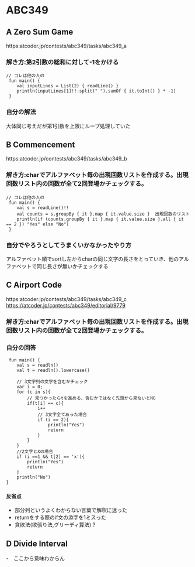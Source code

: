  # ABC349
 ## A	Zero Sum Game
 https:atcoder.jp/contests/abc349/tasks/abc349_a
 ### 解き方:第2引数の総和に対して-1をかける
```
// コレは他の人の
 fun main() {
    val inputLines = List(2) { readLine() }
    println(inputLines[1]!!.split(" ").sumOf { it.toInt() } * -1)
 }
 ```
 ### 自分の解法
 大体同じ考えだが第1引数を上限にループ処理していた

 ## B	Commencement
 https:atcoder.jp/contests/abc349/tasks/abc349_b
 ### 解き方:charでアルファベット毎の出現回数リストを作成する。出現回数リスト内の回数が全て2回登場かチェックする。
```
// コレは他の人の
 fun main() {
    val s = readLine()!!
    val counts = s.groupBy { it }.map { it.value.size }  出現回数のリスト
    println(if (counts.groupBy { it }.map { it.value.size }.all { it == 2 }) "Yes" else "No")
 }
 ```

 ### 自分でやろうとしてうまくいかなかったやり方
 アルファベット順でsortし左からcharの同じ文字の長さをとっていき、他のアルファベットで同じ長さが無いかチェックする
 ## C Airport Code
 https:atcoder.jp/contests/abc349/tasks/abc349_c
 https://atcoder.jp/contests/abc349/editorial/9779
 ### 解き方:charでアルファベット毎の出現回数リストを作成する。出現回数リスト内の回数が全て2回登場かチェックする。
 ### 自分の回答
```
 fun main() {
    val s = readln()
    val t = readln().lowercase()

    // 3文字列の文字を含むかチェック
    var i = 0;
    for (c in s){
        // 見つかったらtを進める、含むかではなく先頭から見ないとNG
        if(t[i] == c){
            i++
            // 3文字全てあった場合
            if (i == 2){
                println("Yes")
                return
            }
        }
    }
    //2文字とXの場合
    if (i ==1 && t[2] == 'x'){
        println("Yes")
        return
    }
    println("No")
}
```

#### 反省点
- 部分列というよくわからない言葉で解釈に迷った
- returnをする際のif文の添字を1ミスった
- 貪欲法(欲張り法,グリーディ算法) ?

## D Divide Interval 
-　ここから意味わからん